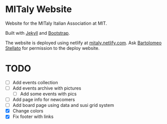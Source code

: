 # MITaly Website

Website for the MITaly Italian Association at MIT.

Built with [Jekyll](https://jekyllrb.com/) and [Bootstrap](http://getbootstrap.com/).


The website is deployed using netlify at [mitaly.netlify.com](mitaly.netlify.com). Ask [Bartolomeo Stellato](bartolomeo.stellato@gmail.com) for permission to the deploy website.

# TODO

- [ ] Add events collection
- [ ] Add events archive with pictures
  - [ ] Add some events with pics
- [ ] Add page info for newcomers
- [ ] Add board page using data and susi grid system
- [x] Change colors
- [x] Fix footer with links
